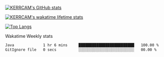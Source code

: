 [![KERRCAM's GitHub stats](https://github-readme-stats.vercel.app/api?username=KERRCAM&show_icons=true&theme=cobalt)](https://github.com/anuraghazra/github-readme-stats)  

[![KERRCAM's wakatime lifetime stats](https://github-readme-stats.vercel.app/api/wakatime?username=KERRCAM)](https://github.com/anuraghazra/github-readme-stats)

[![Top Langs](https://github-readme-stats.vercel.app/api/top-langs/?username=KERRCAM&hide=CMake,Makefile)](https://github.com/anuraghazra/github-readme-stats) 





Wakatime Weekly stats
<!--START_SECTION:waka-->

```txt
Java             1 hr 6 mins     █████████████████████████   100.00 %
GitIgnore file   0 secs          ░░░░░░░░░░░░░░░░░░░░░░░░░   00.00 %
```

<!--END_SECTION:waka-->
